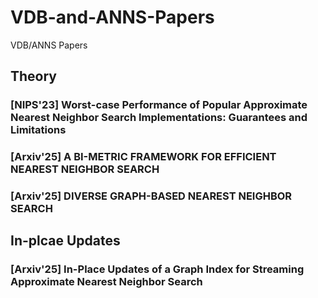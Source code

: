 # VDB-and-ANNS-Papers
VDB/ANNS Papers

## Theory
### [NIPS'23] Worst-case Performance of Popular Approximate Nearest Neighbor Search Implementations: Guarantees and Limitations
### [Arxiv'25] A BI-METRIC FRAMEWORK FOR EFFICIENT NEAREST NEIGHBOR SEARCH
### [Arxiv'25] DIVERSE GRAPH-BASED NEAREST NEIGHBOR SEARCH

## In-plcae Updates
### [Arxiv'25] In-Place Updates of a Graph Index for Streaming Approximate Nearest Neighbor Search
